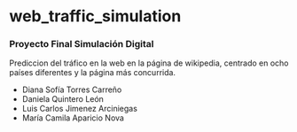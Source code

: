 # web_traffic_simulation
### Proyecto Final Simulación Digital

Prediccion del tráfico en la web en la página de wikipedia, centrado en ocho países diferentes y la página más concurrida.

* Diana Sofía Torres Carreño 
* Daniela Quintero León
* Luis Carlos Jimenez Arciniegas 
* María Camila Aparicio Nova


